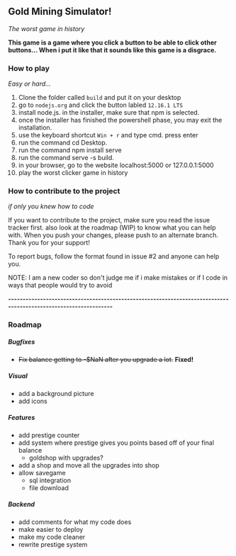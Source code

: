 ## Gold Mining Simulator!

*The worst game in history*

**This game is a game where you click a button to be able to click other buttons...
When i put it like that it sounds like this game is a disgrace.**

### How to play

*Easy or hard...*

1. Clone the folder called ``build`` and put it on your desktop
2. go to ``nodejs.org`` and click the button labled ```12.16.1 LTS``` 
3. install node.js. in the installer, make sure that npm is selected.
4. once the installer has finished the powershell phase, you may exit the installation. 
5. use the keyboard shortcut ```Win + r``` and type cmd. press enter
5. run the command cd Desktop.
6. run the command npm install serve
7. run the command serve -s build.
8. in your browser, go to the website localhost:5000 or 127.0.0.1:5000
9. play the worst clicker game in history

### How to contribute to the project

*if only you knew how to code*

If you want to contribute to the project, make sure you read the issue tracker first.
also look at the roadmap (WIP) to know what you can help with. When you push your changes,
please push to an alternate branch. Thank you for your support!

To report bugs, follow the format found in issue #2 and anyone can help you.


NOTE: I am a new coder so don't judge me if i make mistakes or if I code in ways that people would try to avoid

**----------------------------------------------------------------------------------------------------------------**

### Roadmap

##### Bugfixes

- ~~Fix balance getting to -$NaN after you upgrade a lot.~~ **Fixed!**

##### Visual

- add a background picture
- add icons

##### Features

- add prestige counter
- add system where prestige gives you points based off of your final balance
  - goldshop with upgrades?
- add a shop and move all the upgrades into shop
- allow savegame
  - sql integration
  - file download

##### Backend

- add comments for what my code does
- make easier to deploy
- make my code cleaner
- rewrite prestige system
